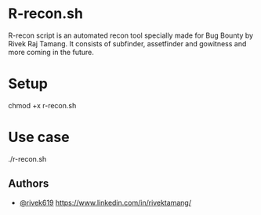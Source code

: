 
# R-recon.sh

R-recon script is an automated recon tool specially made for Bug Bounty by Rivek Raj Tamang. It consists of subfinder, assetfinder and gowitness and more coming in the future. 

# Setup

chmod +x r-recon.sh

# Use case

./r-recon.sh <domain>





## Authors

- [@rivek619](https://github.com/Rivek619)
https://www.linkedin.com/in/rivektamang/

